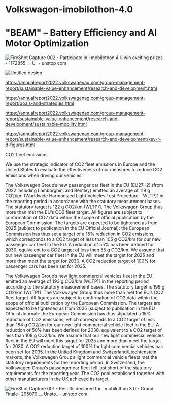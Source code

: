# Volkswagon-imobilothon-4.0
# "BEAM" – Battery Efficiency and AI Motor Optimization
![FireShot Capture 002 - Participate in i mobilothon 4 0   win exciting prizes  - 1172855 __ U_ - unstop com](https://github.com/user-attachments/assets/b3389c54-4b89-4420-8025-76f9ce5bd73d)

![Untitled design](https://github.com/user-attachments/assets/11edd1c9-3eae-4608-95cc-ab6e02459e13)

https://annualreport2022.volkswagenag.com/group-management-report/sustainable-value-enhancement/research-and-development.html

https://annualreport2022.volkswagenag.com/group-management-report/goals-and-strategies.html

https://annualreport2022.volkswagenag.com/group-management-report/sustainable-value-enhancement/research-and-development/sustainable-mobility.html

https://annualreport2022.volkswagenag.com/group-management-report/sustainable-value-enhancement/research-and-development/key-r-d-figures.html

CO2 fleet emissions

We use the strategic indicator of CO2 fleet emissions in Europe and the United States to evaluate the effectiveness of our measures to reduce CO2 emissions when driving our vehicles.

The Volkswagen Group’s new passenger car fleet in the EU (EU27+2) (from 2022 including Lamborghini and Bentley) emitted an average of 119 g CO2/km (Worldwide Harmonized Light Vehicles Test Procedure – WLTP)1 in the reporting period in accordance with the statutory measurement bases. The statutory target is 122 g CO2/km (WLTP)1. The Volkswagen Group thus more than met the EU’s CO2 fleet target. All figures are subject to confirmation of CO2 data within the scope of official publication by the European Commission. The targets are expected to be tightened as from 2025 (subject to publication in the EU Official Journal): the European Commission has thus set a target of a 15% reduction in CO2 emissions, which corresponds to a CO2 target of less than 105 g CO2/km for our new passenger car fleet in the EU. A reduction of 55% has been defined for 2030, equivalent to a CO2 target of less than 55 g CO2/km. We assume that our new passenger car fleet in the EU will meet the target for 2025 and more than meet the target for 2030. A CO2 reduction target of 100% for passenger cars has been set for 2035.

The Volkswagen Group’s new light commercial vehicles fleet in the EU emitted an average of 193 g CO2/km (WLTP)1 in the reporting period according to the statutory measurement bases. The statutory target is 199 g CO2/km (WLTP)1. The Volkswagen Group thus more than met the EU’s CO2 fleet target. All figures are subject to confirmation of CO2 data within the scope of official publication by the European Commission. The targets are expected to be tightened as from 2025 (subject to publication in the EU Official Journal): the European Commission has thus stipulated a 15% reduction of CO2 emissions, which corresponds to a CO2 target of less than 184 g CO2/km for our new light commercial vehicle fleet in the EU. A reduction of 50% has been defined for 2030, equivalent to a CO2 target of less than 108 g CO2/km. We assume that our new light commercial vehicles fleet in the EU will meet this target for 2025 and more than meet the target for 2030. A CO2 reduction target of 100% for light commercial vehicles has been set for 2035. In the United Kingdom and Switzerland/Liechtenstein markets, the Volkswagen Group’s light commercial vehicle fleets met the statutory requirements for the reporting period. In Switzerland, the Volkswagen Group’s passenger car fleet fell just short of the statutory requirements for the reporting year. The CO2 pool established together with other manufacturers in the UK achieved its target.



![FireShot Capture 001 - Results declared for i mobilothon 3 0 - Grand Finale- 295070 __ Unsto_ - unstop com](https://github.com/user-attachments/assets/0310206d-9069-49a7-a594-56a5d5af1627)
